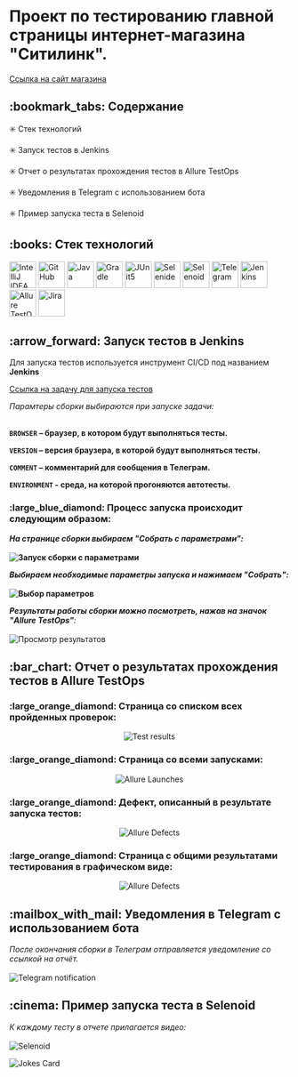 <h1>Проект по тестированию главной страницы интернет-магазина "Ситилинк".</h1>

<a target="_blank" href="https://www.citilink.ru/">Ссылка на сайт магазина</a>

<h2>:bookmark_tabs: Содержание</h2>

:eight_spoked_asterisk:	 Стек технологий

:eight_spoked_asterisk:	 Запуск тестов в Jenkins

:eight_spoked_asterisk:	 Отчет о результатах прохождения тестов в Allure TestOps

:eight_spoked_asterisk:	 Уведомления в Telegram с использованием бота

:eight_spoked_asterisk:	 Пример запуска теста в Selenoid


<h2>:books:	 Стек технологий</h2>


<p>
<img title="IntelliJ IDEA" src="images/logo/Intelij_IDEA.svg" height="48" width="48">
<img title="GitHub" src="images/logo/GitHub.svg" height="48" width="48">
<img title="Java" src="images/logo/Java.svg" height="48" width="48">
<img title="Gradle" src="images/logo/Gradle.svg" height="48" width="48">
<img title="JUnit5" src="images/logo/JUnit5.svg" height="48" width="48">
<img title="Selenide" src="images/logo/Selenide.svg" height="48" width="48">
<img title="Selenoid" src="images/logo/Selenoid.svg" height="48" width="48">
<img title="Telegram" src="images/logo/Telegram.svg" height="48" width="48">
<img title="Jenkins" src="images/logo/Jenkins.svg" height="48" width="48"> 
<img title="Allure TestOps" src="images/logo/Allure_TestOps.png" height="48" width="48">
<img title="Jira" src="images/logo/Jira.png" height="48" width="48"> 
</p>


<h2>:arrow_forward:	 Запуск тестов в Jenkins</h2>
<p>Для запуска тестов используется инструмент CI/CD под названием <b>Jenkins</b></p>

<a target="_blank" href="https://jenkins.autotests.cloud/job/010-Bigwatch-thesis-project-UI/">Ссылка на задачу для запуска тестов</a>

<p><i>Парамтеры сборки выбираются при запуске задачи:<b></i>
</br>
</br>

<p><code>BROWSER</code> – браузер, в котором будут выполняться тесты.</p>
<p><code>VERSION</code> – версия браузера, в которой будут выполняться тесты.</p>
<p><code>COMMENT</code> – комментарий для сообщения в Телеграм.</p>
<p><code>ENVIRONMENT</code> - среда, на которой прогоняются автотесты.</p>

<h3>:large_blue_diamond:	 Процесс запуска происходит следующим образом:</h3>

<p><i>На странице сборки выбираем <b>"Собрать с параметрами"</b>: </i>
</br>
</br>
<img title="Запуск сборки с параметрами" src="images/screenshots/Jenkins_1.jpg">
</p>

<p><i>Выбираем необходимые параметры запуска и нажимаем <b>"Собрать"</b>: </i>
</br>
</br>
<img title="Выбор параметров" src="images/screenshots/Jenkins_2.jpg">
</p>

<p><i>Результаты работы сборки можно посмотреть, нажав на значок "Allure TestOps"</b>: </i>
</br>
</br>
<img title="Просмотр результатов" src="images/screenshots/Jenkins_3.jpg">
</p>

<h2>:bar_chart:	 Отчет о результатах прохождения тестов в Allure TestOps</h2>

<h3>:large_orange_diamond:	 Страница со списком всех пройденных проверок:</h3>

<p align="center">
<img title="Test results" src="images/screenshots/Allure_TestOps_1.jpg">
</p>

<h3>:large_orange_diamond:	 Страница со всеми запусками:</h3>

<p align="center">
<img title="Allure Launches" src="images/screenshots/Allure_TestOps_2jpg">
</p>

<h3>:large_orange_diamond:	 Дефект, описанный в результате запуска тестов:</h3>

<p align="center">
<img title="Allure Defects" src="images/screenshots/Allure_TestOps_3.jpg">
</p>

<h3>:large_orange_diamond:	 Страница с общими результатами тестирования в графическом виде:</h3>

<p align="center">
<img title="Allure Defects" src="images/screenshots/Allure_TestOps_4.jpg">
</p>


<h2>:mailbox_with_mail:	 Уведомления в Telegram с использованием бота</h2>
<p><i>После окончания сборки в Телеграм отправляется уведомление со ссылкой на отчёт. </i>
</br>
</br>
<img title="Telegram notification" src="images/screenshots/telegram_message.png">
</p>


<h2>:cinema:	 Пример запуска теста в Selenoid</h2>
<p><i>К каждому тесту в отчете прилагается видео: </i>
</br>
</br>
<img title="Selenoid" src="images/screenshots/selenoid.gif">
</p>


<img src="https://readme-jokes.vercel.app/api" alt="Jokes Card" />
